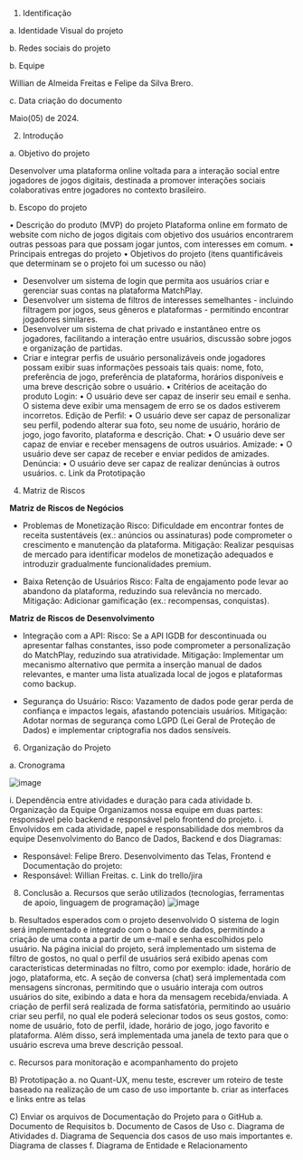1. Identificação

a. Identidade Visual do projeto

b. Redes sociais do projeto

b. Equipe

  Willian de Almeida Freitas e Felipe da Silva Brero.

c. Data criação do documento

  Maio(05) de 2024.

2. Introdução

a. Objetivo do projeto

  Desenvolver uma plataforma online voltada para a interação social entre jogadores de jogos digitais, destinada a promover interações sociais colaborativas entre jogadores no contexto brasileiro.

b. Escopo do projeto

• Descrição do produto (MVP) do projeto
   Plataforma online em formato de website com nicho de jogos digitais com objetivo dos usuários encontrarem outras pessoas para que possam jogar juntos, com interesses em comum.
• Principais entregas do projeto
• Objetivos do projeto (itens quantificáveis que determinam se o projeto foi um sucesso ou não)
  - Desenvolver um sistema de login que permita aos usuários criar e gerenciar suas contas na plataforma MatchPlay.
  - Desenvolver um sistema de filtros de interesses semelhantes - incluindo filtragem por jogos, seus gêneros e plataformas - permitindo encontrar jogadores similares.
  - Desenvolver um sistema de chat privado e instantâneo entre os jogadores, facilitando a interação entre usuários, discussão sobre jogos e organização de partidas.
  - Criar e integrar perfis de usuário personalizáveis onde jogadores possam exibir suas informações pessoais tais quais: nome, foto, preferência de jogo, preferência de plataforma, horários disponíveis e uma breve descrição sobre o usuário.
• Critérios de aceitação do produto
    Login:
  • O usuário deve ser capaz de inserir seu email e senha. O sistema deve exibir uma mensagem de erro se os dados estiverem incorretos.
    Edição de Perfil:
  • O usuário deve ser capaz de personalizar seu perfil, podendo alterar sua foto, seu nome de usuário, horário de jogo, jogo favorito, plataforma e descrição.
    Chat:
  • O usuário deve ser capaz de enviar e receber mensagens de outros usuários.
    Amizade:
  • O usuário deve ser capaz de receber e enviar pedidos de amizades.
    Denúncia:
  • O usuário deve ser capaz de realizar denúncias à outros usuários.
c. Link da Prototipação

4. Matriz de Riscos

  **Matriz de Riscos de Negócios**
  - Problemas de Monetização
  Risco: Dificuldade em encontrar fontes de receita sustentáveis (ex.: anúncios ou assinaturas) pode comprometer o crescimento e manutenção da plataforma.
  Mitigação: Realizar pesquisas de mercado para identificar modelos de monetização adequados e introduzir gradualmente funcionalidades premium.

  - Baixa Retenção de Usuários
  Risco: Falta de engajamento pode levar ao abandono da plataforma, reduzindo sua relevância no mercado.
  Mitigação: Adicionar gamificação (ex.: recompensas, conquistas).

   **Matriz de Riscos de Desenvolvimento**
  - Integração com a API:
  Risco: Se a API IGDB for descontinuada ou apresentar falhas constantes, isso pode comprometer a personalização do MatchPlay, reduzindo sua atratividade.
  Mitigação: Implementar um mecanismo alternativo que permita a inserção manual de dados relevantes, e manter uma lista atualizada local de jogos e plataformas como backup.

  - Segurança do Usuário:
  Risco: Vazamento de dados pode gerar perda de confiança e impactos legais, afastando potenciais usuários.
  Mitigação: Adotar normas de segurança como LGPD (Lei Geral de Proteção de Dados) e implementar criptografia nos dados sensíveis.

6. Organização do Projeto

a. Cronograma

![image](https://github.com/user-attachments/assets/c4033e05-06fb-4429-b4c2-0c0a563c5a3b)

i. Dependência entre atividades e duração para cada atividade
b. Organização da Equipe
    Organizamos nossa equipe em duas partes: responsável pelo backend e  responsável pelo frontend do projeto.
i. Envolvidos em cada atividade, papel e responsabilidade dos membros da equipe
    Desenvolvimento do Banco de Dados, Backend e dos Diagramas:
- Responsável: Felipe Brero.
    Desenvolvimento das Telas, Frontend e Documentação do projeto:
- Responsável: Willian Freitas.
c. Link do trello/jira

8. Conclusão
a. Recursos que serão utilizados (tecnologias, ferramentas de apoio, linguagem de programação)
![image](https://github.com/user-attachments/assets/c1a2ce15-d0c2-49fb-9fa3-d8d81313e69e)

b. Resultados esperados com o projeto desenvolvido
  O sistema de login será implementado e integrado com o banco de dados, permitindo a criação de uma conta a partir de um e-mail e senha escolhidos pelo usuário. Na página inicial do projeto, será implementado um sistema de filtro de gostos, no qual o perfil de usuários será exibido apenas com características determinadas no filtro, como por exemplo: idade, horário de jogo, plataforma, etc. A seção de conversa (chat) será implementada com mensagens síncronas, permitindo que o usuário interaja com outros usuários do site, exibindo a data e hora da mensagem recebida/enviada. A criação de perfil será realizada de forma satisfatória, permitindo ao usuário criar seu perfil, no qual ele poderá selecionar todos os seus gostos, como: nome de usuário, foto de perfil, idade, horário de jogo, jogo favorito e plataforma. Além disso, será implementada uma janela de texto para que o usuário escreva uma breve descrição pessoal.
  
c. Recursos para monitoração e acompanhamento do projeto

B) Prototipação
a. no Quant-UX, menu teste, escrever um roteiro de teste baseado na realização de um caso de uso importante
b. criar as interfaces e links entre as telas

C) Enviar os arquivos de Documentação do Projeto para o GitHub
a. Documento de Requisitos
b. Documento de Casos de Uso
c. Diagrama de Atividades
d. Diagrama de Sequencia dos casos de uso mais importantes
e. Diagrama de classes
f. Diagrama de Entidade e Relacionamento
